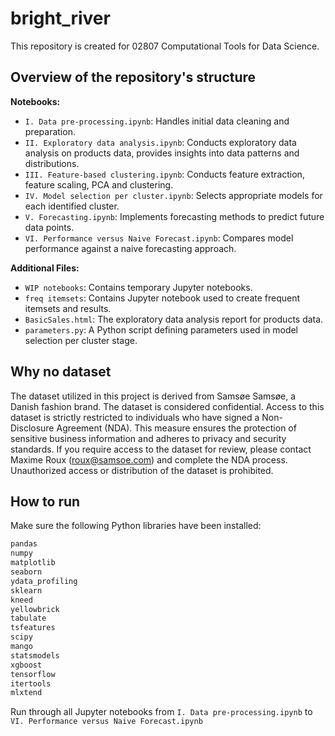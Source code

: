 # bright_river

This repository is created for 02807 Computational Tools for Data Science.

## Overview of the repository's structure

**Notebooks:**

- `I. Data pre-processing.ipynb`: Handles initial data cleaning and preparation.
- `II. Exploratory data analysis.ipynb`: Conducts exploratory data analysis on products data, provides insights into data patterns and distributions.
- `III. Feature-based clustering.ipynb`: Conducts feature extraction, feature scaling, PCA and clustering.
- `IV. Model selection per cluster.ipynb`: Selects appropriate models for each identified cluster.
- `V. Forecasting.ipynb`: Implements forecasting methods to predict future data points.
- `VI. Performance versus Naive Forecast.ipynb`: Compares model performance against a naive forecasting approach.

**Additional Files:**

- `WIP notebooks`: Contains temporary Jupyter notebooks.
- `freq itemsets`: Contains Jupyter notebook used to create frequent itemsets and results.
- `BasicSales.html`: The exploratory data analysis report for products data.
- `parameters.py`: A Python script defining parameters used in model selection per cluster stage.

## Why no dataset

The dataset utilized in this project is derived from Samsøe Samsøe, a Danish fashion brand. The dataset is considered confidential. Access to this dataset is strictly restricted to individuals who have signed a Non-Disclosure Agreement (NDA). This measure ensures the protection of sensitive business information and adheres to privacy and security standards. If you require access to the dataset for review, please contact Maxime Roux (roux@samsoe.com) and complete the NDA process. Unauthorized access or distribution of the dataset is prohibited.

## How to run

Make sure the following Python libraries have been installed:

```python
pandas
numpy
matplotlib
seaborn
ydata_profiling
sklearn
kneed
yellowbrick
tabulate
tsfeatures
scipy
mango
statsmodels
xgboost
tensorflow
itertools
mlxtend
```

Run through all Jupyter notebooks from `I. Data pre-processing.ipynb` to `VI. Performance versus Naive Forecast.ipynb`


